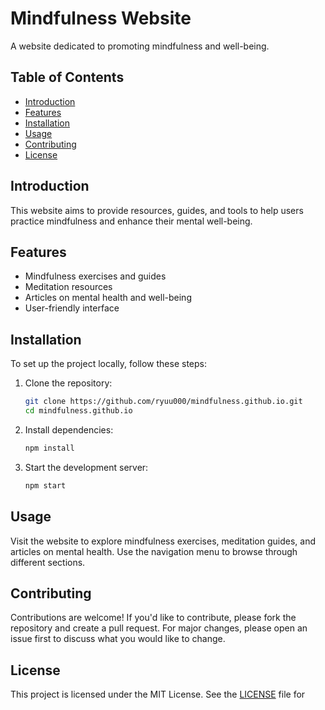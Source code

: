 # Mindfulness Website

A website dedicated to promoting mindfulness and well-being.

## Table of Contents

- [Introduction](#introduction)
- [Features](#features)
- [Installation](#installation)
- [Usage](#usage)
- [Contributing](#contributing)
- [License](#license)

## Introduction

This website aims to provide resources, guides, and tools to help users practice mindfulness and enhance their mental well-being.

## Features

- Mindfulness exercises and guides
- Meditation resources
- Articles on mental health and well-being
- User-friendly interface

## Installation

To set up the project locally, follow these steps:

1. Clone the repository:
    ```sh
    git clone https://github.com/ryuu000/mindfulness.github.io.git
    cd mindfulness.github.io
    ```

2. Install dependencies:
    ```sh
    npm install
    ```

3. Start the development server:
    ```sh
    npm start
    ```

## Usage

Visit the website to explore mindfulness exercises, meditation guides, and articles on mental health. Use the navigation menu to browse through different sections.

## Contributing

Contributions are welcome! If you'd like to contribute, please fork the repository and create a pull request. For major changes, please open an issue first to discuss what you would like to change.

## License

This project is licensed under the MIT License. See the [LICENSE](LICENSE) file for
